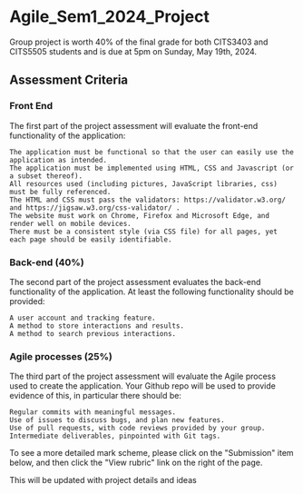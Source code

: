 # Agile_Sem1_2024_Project

Group project is worth 40% of the final grade for both CITS3403 and CITS5505 students and is due at 5pm on Sunday, May 19th, 2024.

## Assessment Criteria
### Front End

The first part of the project assessment will evaluate the front-end functionality of the application:

    The application must be functional so that the user can easily use the application as intended.
    The application must be implemented using HTML, CSS and Javascript (or a subset thereof).
    All resources used (including pictures, JavaScript libraries, css) must be fully referenced.
    The HTML and CSS must pass the validators: https://validator.w3.org/ and https://jigsaw.w3.org/css-validator/ .
    The website must work on Chrome, Firefox and Microsoft Edge, and render well on mobile devices.
    There must be a consistent style (via CSS file) for all pages, yet each page should be easily identifiable.

### Back-end (40%)

The second part of the project assessment evaluates the back-end functionality of the application. At least the following functionality should be provided:

    A user account and tracking feature.
    A method to store interactions and results.
    A method to search previous interactions.

### Agile processes (25%)

The third part of the project assessment will evaluate the Agile process used to create the application. Your Github repo will be used to provide evidence of this, in particular there should be:

    Regular commits with meaningful messages.
    Use of issues to discuss bugs, and plan new features.
    Use of pull requests, with code reviews provided by your group.
    Intermediate deliverables, pinpointed with Git tags.

To see a more detailed mark scheme, please click on the "Submission" item below, and then click the "View rubric" link on the right of the page.

This will be updated with project details and ideas

